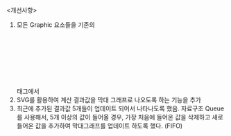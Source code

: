 <개선사항>
1. 모든 Graphic 요소들을 기존의 <div> 태그에서 <svg> 태그로 수정
2. SVG를 활용하여 계산 결과값을 막대 그래프로 나오도록 하는 기능을 추가
3. 최근에 추가된 결과값 5개들이 업데이트 되어서 나타나도록 했음.
    자료구조 Queue를 사용해서, 5개 이상의 값이 들어올 경우, 가장 처음에 들어온
    값을 삭제하고 새로 들어온 값을 추가하여 막대그래프를 업데이트 하도록 했다.
    (FIFO)